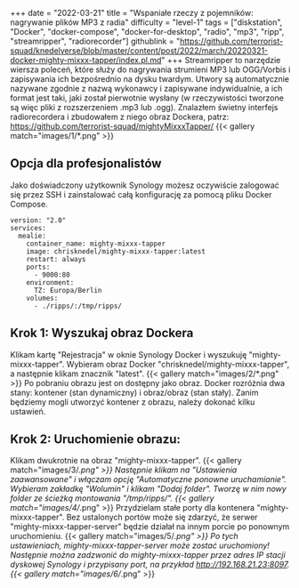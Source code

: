 +++
date = "2022-03-21"
title = "Wspaniałe rzeczy z pojemników: nagrywanie plików MP3 z radia"
difficulty = "level-1"
tags = ["diskstation", "Docker", "docker-compose", "docker-for-desktop", "radio", "mp3", "ripp", "streamripper", "radiorecorder"]
githublink = "https://github.com/terrorist-squad/knedelverse/blob/master/content/post/2022/march/20220321-docker-mighty-mixxx-tapper/index.pl.md"
+++
Streamripper to narzędzie wiersza poleceń, które służy do nagrywania strumieni MP3 lub OGG/Vorbis i zapisywania ich bezpośrednio na dysku twardym. Utwory są automatycznie nazywane zgodnie z nazwą wykonawcy i zapisywane indywidualnie, a ich format jest taki, jaki został pierwotnie wysłany (w rzeczywistości tworzone są więc pliki z rozszerzeniem .mp3 lub .ogg). Znalazłem świetny interfejs radiorecordera i zbudowałem z niego obraz Dockera, patrz: https://github.com/terrorist-squad/mightyMixxxTapper/
{{< gallery match="images/1/*.png" >}}

## Opcja dla profesjonalistów
Jako doświadczony użytkownik Synology możesz oczywiście zalogować się przez SSH i zainstalować całą konfigurację za pomocą pliku Docker Compose.
```
version: "2.0"
services:
  mealie:
    container_name: mighty-mixxx-tapper
    image: chrisknedel/mighty-mixxx-tapper:latest
    restart: always
    ports:
      - 9000:80
    environment:
      TZ: Europa/Berlin
    volumes:
      - ./ripps/:/tmp/ripps/

```

## Krok 1: Wyszukaj obraz Dockera
Klikam kartę "Rejestracja" w oknie Synology Docker i wyszukuję "mighty-mixxx-tapper". Wybieram obraz Docker "chrisknedel/mighty-mixxx-tapper", a następnie klikam znacznik "latest".
{{< gallery match="images/2/*.png" >}}
Po pobraniu obrazu jest on dostępny jako obraz. Docker rozróżnia dwa stany: kontener (stan dynamiczny) i obraz/obraz (stan stały). Zanim będziemy mogli utworzyć kontener z obrazu, należy dokonać kilku ustawień.
## Krok 2: Uruchomienie obrazu:
Klikam dwukrotnie na obraz "mighty-mixxx-tapper".
{{< gallery match="images/3/*.png" >}}
Następnie klikam na "Ustawienia zaawansowane" i włączam opcję "Automatyczne ponowne uruchamianie". Wybieram zakładkę "Wolumin" i klikam "Dodaj folder". Tworzę w nim nowy folder ze ścieżką montowania "/tmp/ripps/".
{{< gallery match="images/4/*.png" >}}
Przydzielam stałe porty dla kontenera "mighty-mixxx-tapper". Bez ustalonych portów może się zdarzyć, że serwer "mighty-mixxx-tapper-server" będzie działał na innym porcie po ponownym uruchomieniu.
{{< gallery match="images/5/*.png" >}}
Po tych ustawieniach, mighty-mixxx-tapper-server może zostać uruchomiony! Następnie można zadzwonić do mighty-mixxx-tapper przez adres IP stacji dyskowej Synology i przypisany port, na przykład http://192.168.21.23:8097.
{{< gallery match="images/6/*.png" >}}
